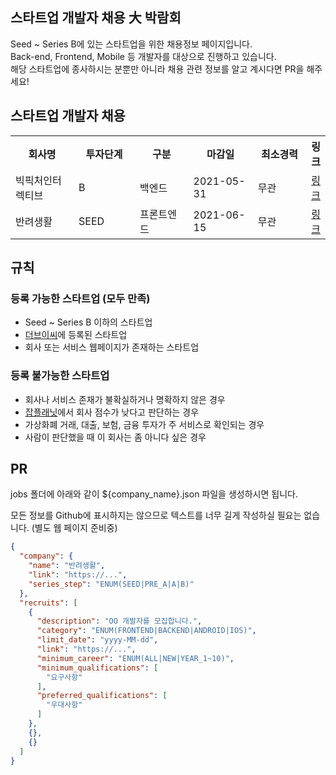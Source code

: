 ## 스타트업 개발자 채용 大 박람회

Seed ~ Series B에 있는 스타트업을 위한 채용정보 페이지입니다.  
Back-end, Frontend, Mobile 등 개발자를 대상으로 진행하고 있습니다.  
해당 스타트업에 종사하시는 분뿐만 아니라 채용 관련 정보를 알고 계시다면 PR을 해주세요!

## 스타트업 개발자 채용

<table>
    <tr>
        <th width="150">회사명</th>
        <th width="120">투자단계</th>
        <th width="120">구분</th>
        <th width="120">마감일</th>
        <th width="120">최소경력</th>
        <th>링크</th>
    </tr>
    <tr>
        <td rowspan="1">빅픽처인터렉티브</td>
        <td rowspan="1">B</td>
        <td>백엔드</td>
        <td>
            2021-05-31
            </td>
        <td>무관</td>
        <td><a href="https://www.wanted.co.kr/wd/43089">링크</a></td>
    </tr>
    <tr>
        <td rowspan="1">반려생활</td>
        <td rowspan="1">SEED</td>
        <td>프론트엔드</td>
        <td>
            2021-06-15
            </td>
        <td>무관</td>
        <td><a href="https://ban-life.com/recruit">링크</a></td>
    </tr>
    
</table>

## 규칙

### 등록 가능한 스타트업 (모두 만족)

- Seed ~ Series B 이하의 스타트업
- [더브이씨](https://thevc.kr)에 등록된 스타트업
- 회사 또는 서비스 웹페이지가 존재하는 스타트업

### 등록 불가능한 스타트업

- 회사나 서비스 존재가 불확실하거나 명확하지 않은 경우
- [잡플래닛](https://www.jobplanet.co.kr)에서 회사 점수가 낮다고 판단하는 경우
- 가상화폐 거래, 대출, 보험, 금융 투자가 주 서비스로 확인되는 경우
- 사람이 판단했을 때 이 회사는 좀 아니다 싶은 경우

## PR

jobs 폴더에 아래와 같이 ${company_name}.json 파일을 생성하시면 됩니다.

모든 정보를 Github에 표시하지는 않으므로 텍스트를 너무 길게 작성하실 필요는 없습니다. (별도 웹 페이지 준비중)

```json
{
  "company": {
    "name": "반려생활",
    "link": "https://...",
    "series_step": "ENUM(SEED|PRE_A|A|B)"
  },
  "recruits": [
    {
      "description": "OO 개발자를 모집합니다.",
      "category": "ENUM(FRONTEND|BACKEND|ANDROID|IOS)",
      "limit_date": "yyyy-MM-dd",
      "link": "https://...",
      "minimum_career": "ENUM(ALL|NEW|YEAR_1~10)",
      "minimum_qualifications": [
        "요구사항"
      ],
      "preferred_qualifications": [
        "우대사항"
      ]
    },
    {},
    {}
  ]
}
```
